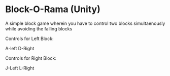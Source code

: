 Block-O-Rama (Unity)
============

A simple block game wherein you have to control two blocks simultaenously while avoiding the falling blocks

Controls for Left Block:

A-left
D-Right

Controls for Right Block:

J-Left
L-Right

